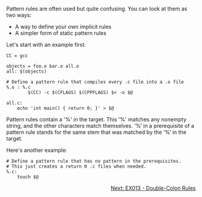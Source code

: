 Pattern rules are often used but quite confusing. You can look at them as two ways:
- A way to define your own implicit rules
- A simpler form of static pattern rules

Let's start with an example first:

```make
CC = gcc

objects = foo.o bar.o all.o
all: $(objects)

# Define a pattern rule that compiles every .c file into a .o file
%.o : %.c
		$(CC) -c $(CFLAGS) $(CPPFLAGS) $< -o $@

all.c:
	echo 'int main() { return 0; }' > $@
```

Pattern rules contain a '%' in the target. This '%' matches any nonempty string, and the other characters match themselves. ‘%’ in a prerequisite of a pattern rule stands for the same stem that was matched by the ‘%’ in the target.

Here's another example:

```make
# Define a pattern rule that has no pattern in the prerequisites.
# This just creates a return 0 .c files when needed.
%.c:
	touch $@
```

<p align="right">
	<a href="https://github.com/AmrElsayyad/makefile-tutorial/tree/main/EX013%20-%20Double-Colon%20Rules" id="EX013">
		Next: EX013 - Double-Colon Rules
	</a>
</p>
